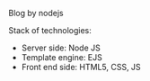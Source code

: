 Blog by nodejs

Stack of technologies:
- Server side: Node JS
- Template engine: EJS
- Front end side: HTML5, CSS, JS
